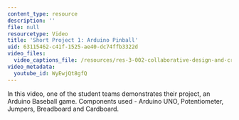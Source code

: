 ```yaml
---
content_type: resource
description: ''
file: null
resourcetype: Video
title: 'Short Project 1: Arduino Pinball'
uid: 63115462-c41f-1525-ae40-dc74ffb3322d
video_files:
  video_captions_file: /resources/res-3-002-collaborative-design-and-creative-expression-with-arduino-microcontrollers-january-iap-2017/student-projects/short-project/short-project-1-arduino-pinball/WyEwjQt8gfQ.vtt
video_metadata:
  youtube_id: WyEwjQt8gfQ
---
```


In this video, one of the student teams demonstrates their project, an Arduino Baseball game. Components used - Arduino UNO, Potentiometer, Jumpers, Breadboard and Cardboard.